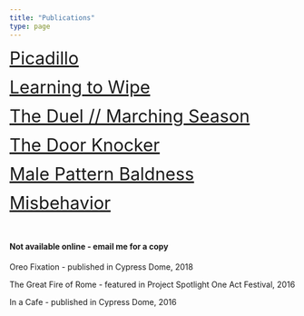```yaml
---
title: "Publications"
type: page
---
```


<a href="https://www.thedreadmachine.com/picadillo/" target="_blank" style="font-size:2.2em;">Picadillo</a>

<a href="https://thefuriousgazelle.com/2021/09/13/learning-to-wipe-by-christopher-luis-jorge/" target="_blank" style="font-size:2.2em;">Learning to Wipe</a>

<a href="https://www.stoneboatwi.com/issue-11-1/luis-jorge" target="_blank" style="font-size:2.2em;">The Duel // Marching Season</a>

<a href="https://decodedpride.com/decoded-pride-issue-2-stories-being-released-now-and-throughout-pride/" target="_blank" style="font-size:2.2em;">The Door Knocker</a>

<a href="https://open.spotify.com/episode/35WusbrFfrIYccceEdxd44" target="_blank" style="font-size:2.2em;">Male Pattern Baldness</a>

<a href="https://www.acentosreview.com/august2019/misbehavior-by-christopher.html" target="_blank" style="font-size:2.2em;">Misbehavior</a>

&nbsp;

#### Not available online - email me for a copy

Oreo Fixation - published in Cypress Dome, 2018

The Great Fire of Rome - featured in Project Spotlight One Act Festival, 2016

In a Cafe - published in Cypress Dome, 2016

